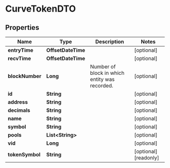 

# CurveTokenDTO


## Properties

| Name | Type | Description | Notes |
|------------ | ------------- | ------------- | -------------|
|**entryTime** | **OffsetDateTime** |  |  [optional] |
|**recvTime** | **OffsetDateTime** |  |  [optional] |
|**blockNumber** | **Long** | Number of block in which entity was recorded. |  [optional] |
|**id** | **String** |  |  [optional] |
|**address** | **String** |  |  [optional] |
|**decimals** | **String** |  |  [optional] |
|**name** | **String** |  |  [optional] |
|**symbol** | **String** |  |  [optional] |
|**pools** | **List&lt;String&gt;** |  |  [optional] |
|**vid** | **Long** |  |  [optional] |
|**tokenSymbol** | **String** |  |  [optional] [readonly] |



